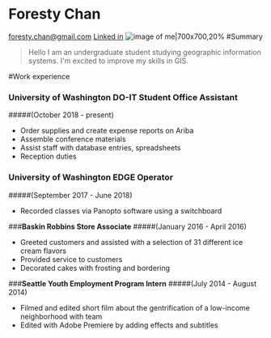 # Foresty Chan

foresty.chan@gmail.com
[Linked in](linkedin.com/foresty-chan-b21b83177)
![image of me|700x700,20%](https://scontent-sea1-1.xx.fbcdn.net/v/t31.0-8/p960x960/12273779_1122981917713478_3021042673119288934_o.jpg?_nc_cat=105&_nc_sid=7aed08&_nc_ohc=aj-XAbgUH1gAX-jI1pt&_nc_ht=scontent-sea1-1.xx&_nc_tp=6&oh=7d2449298f0ccc638228d251e66a3fa5&oe=5EB04269)
#Summary

>Hello I am an undergraduate student studying geographic information systems. I'm excited to improve my skills in GIS.

#Work experience

### **University of Washington DO-IT Student Office Assistant**
#####(October 2018 - present)
- Order supplies and create expense reports on Ariba
- Assemble conference materials
- Assist staff with database entries, spreadsheets
- Reception duties

### **University of Washington EDGE Operator**
#####(September 2017 - June 2018)
- Recorded classes via Panopto software using a switchboard

###**Baskin Robbins Store Associate**
#####(January 2016 - April 2016)
- Greeted customers and assisted with a selection of 31 different ice cream flavors
- Provided service to customers
- Decorated cakes with frosting and bordering

###**Seattle Youth Employment Program Intern**
#####(July 2014 - August 2014)
- Filmed and edited short film about the gentrification of a low-income neighborhood with team
- Edited with Adobe Premiere by adding effects and subtitles
